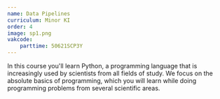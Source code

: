 ```yaml
---
name: Data Pipelines
curriculum: Minor KI
order: 4
image: sp1.png
vakcode:
    parttime: 50621SCP3Y
---
```


In this course you'll learn Python, a programming language that is increasingly used by scientists from all fields of study. We focus on the absolute basics of programming, which you will learn while doing programming problems from several scientific areas.
